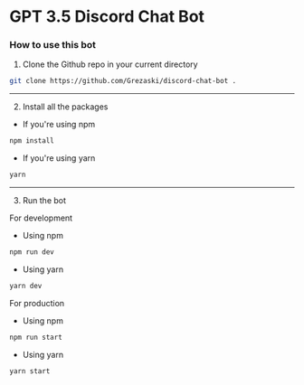 # GPT 3.5 Discord Chat Bot

### How to use this bot

1. Clone the Github repo in your current directory

```bash
git clone https://github.com/Grezaski/discord-chat-bot .
```

---

2. Install all the packages

- If you're using npm

```bash
npm install
```

- If you're using yarn

```bash
yarn
```

---

3. Run the bot

For development

- Using npm

```bash
npm run dev
```

- Using yarn

```bash
yarn dev
```

For production

- Using npm

```bash
npm run start
```

- Using yarn

```bash
yarn start
```
